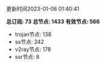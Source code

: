 更新时间2023-01-06 01:40:41

**总订阅: 73**
**总节点: 1433**
**有效节点: 566**
- trojan节点: 138
- ss节点: 242
- v2ray节点: 178
- ssr节点: 8
